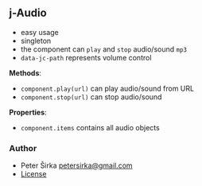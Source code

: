 ## j-Audio

- easy usage
- singleton
- the component can `play` and `stop` audio/sound `mp3`
- `data-jc-path` represents volume control

__Methods__:

- `component.play(url)` can play audio/sound from URL
- `component.stop(url)` can stop audio/sound

__Properties__:
- `component.items` contains all audio objects

### Author

- Peter Širka <petersirka@gmail.com>
- [License](https://www.totaljs.com/license/)